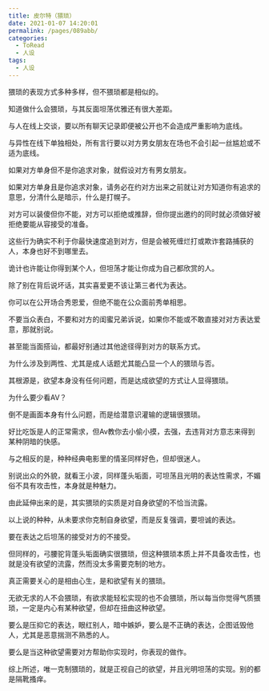 ```yaml
---
title: 皮尔特（猥琐）
date: 2021-01-07 14:20:01
permalink: /pages/089abb/
categories:
  - ToRead
  - 人设
tags:
  - 人设
---
```




猥琐的表现方式多种多样，但不猥琐都是相似的。

知道做什么会猥琐，与其反面坦荡优雅还有很大差距。



与人在线上交谈，要以所有聊天记录即便被公开也不会造成严重影响为底线。

与异性在线下单独相处，所有言行要以对方男女朋友在场也不会引起一丝尴尬或不适为底线。

如果对方单身但不是你追求对象，就假设对方有男女朋友。

如果对方单身且是你追求对象，请务必在约对方出来之前就让对方知道你有追求的意思，分清什么是暗示，什么是打幌子。

对方可以装傻但你不能，对方可以拒绝或推辞，但你提出邀约的同时就必须做好被拒绝要能从容接受的准备。

这些行为确实不利于你最快速度追到对方，但是会被死缠烂打或欺诈套路捕获的人，本身也好不到哪里去。

诡计也许能让你得到某个人，但坦荡才能让你成为自己都欣赏的人。

除了别在背后说坏话，其实喜爱更不该让第三者代为表达。

你可以在公开场合秀恩爱，但绝不能在公众面前秀单相思。

不要当众表白，不要和对方的闺蜜兄弟诉说，如果你不能或不敢直接对对方表达爱意，那就别说。

甚至能当面搭讪，都最好别通过其他途径得到对方的联系方式。



为什么涉及到两性、尤其是成人话题尤其能凸显一个人的猥琐与否。

其根源是，欲望本身没有任何问题，而是达成欲望的方式让人显得猥琐。

为什么要少看AV？ 

倒不是画面本身有什么问题，而是给潜意识灌输的逻辑很猥琐。

好比吃饭是人的正常需求，但Av教你去小偷小摸，去强，去违背对方意志来得到某种阴暗的快感。

与之相反的是，种种经典电影里的情圣同样好色，但却很迷人。

别说出众的外貌，就看王小波，同样蓬头垢面，可坦荡且光明的表达性需求，不媚俗不具有攻击性，本身就是种魅力。

由此延伸出来的是，其实猥琐的实质是对自身欲望的不恰当流露。

以上说的种种，从未要求你克制自身欲望，而是反复强调，要坦诚的表达。



要在表达之后坦荡的接受对方的不接受。

但同样的，弓腰驼背蓬头垢面确实很猥琐，但这种猥琐本质上并不具备攻击性，也就是没有欲望的流露，然而没太多需要克制的地方。

真正需要关心的是相由心生，是和欲望有关的猥琐。



无欲无求的人不会猥琐，有欲求能轻松实现的也不会猥琐，所以每当你觉得气质猥琐，一定是内心有某种欲望，但却在扭曲这种欲望。

要么是压抑它的表达，眼红别人，暗中嫉妒，要么是不正确的表达，企图诋毁他人，尤其是恶意揣测不熟悉的人。

要么是当这种欲望需要对方帮助你实现时，你表现的做作。



综上所述，唯一克制猥琐的，就是正视自己的欲望，并且光明坦荡的实现。别的都是隔靴搔痒。
